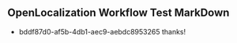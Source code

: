 ## OpenLocalization Workflow Test MarkDown
* bddf87d0-af5b-4db1-aec9-aebdc8953265 
thanks!<!--HONumber=Mar16_HO3-->
